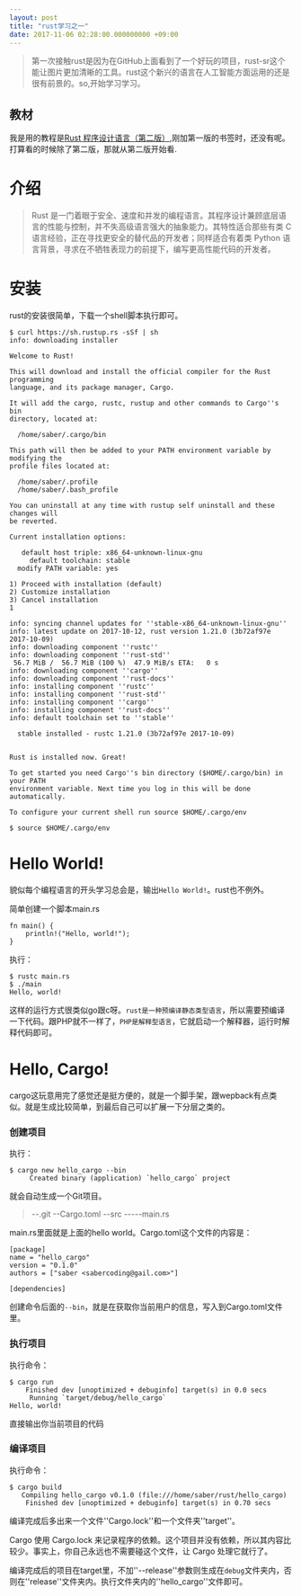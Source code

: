 ```yaml
---
layout: post
title: "rust学习之一"
date: 2017-11-06 02:28:00.000000000 +09:00
---
```


>第一次接触rust是因为在GitHub上面看到了一个好玩的项目，rust-sr这个能让图片更加清晰的工具。rust这个新兴的语言在人工智能方面运用的还是很有前景的。so,开始学习学习。

## 教材

我是用的教程是[Rust 程序设计语言（第二版）](https://kaisery.github.io/trpl-zh-cn/ch01-00-introduction.html),刚加第一版的书签时，还没有呢。打算看的时候除了第二版，那就从第二版开始看.

# 介绍

>Rust 是一门着眼于安全、速度和并发的编程语言。其程序设计兼顾底层语言的性能与控制，并不失高级语言强大的抽象能力。其特性适合那些有类 C 语言经验，正在寻找更安全的替代品的开发者；同样适合有着类 Python 语言背景，寻求在不牺牲表现力的前提下，编写更高性能代码的开发者。

# 安装

rust的安装很简单，下载一个shell脚本执行即可。
```
$ curl https://sh.rustup.rs -sSf | sh
info: downloading installer

Welcome to Rust!

This will download and install the official compiler for the Rust programming
language, and its package manager, Cargo.

It will add the cargo, rustc, rustup and other commands to Cargo''s bin
directory, located at:

  /home/saber/.cargo/bin

This path will then be added to your PATH environment variable by modifying the
profile files located at:

  /home/saber/.profile
  /home/saber/.bash_profile

You can uninstall at any time with rustup self uninstall and these changes will
be reverted.

Current installation options:

   default host triple: x86_64-unknown-linux-gnu
     default toolchain: stable
  modify PATH variable: yes

1) Proceed with installation (default)
2) Customize installation
3) Cancel installation
1

info: syncing channel updates for ''stable-x86_64-unknown-linux-gnu''
info: latest update on 2017-10-12, rust version 1.21.0 (3b72af97e 2017-10-09)
info: downloading component ''rustc''
info: downloading component ''rust-std''
 56.7 MiB /  56.7 MiB (100 %)  47.9 MiB/s ETA:   0 s
info: downloading component ''cargo''
info: downloading component ''rust-docs''
info: installing component ''rustc''
info: installing component ''rust-std''
info: installing component ''cargo''
info: installing component ''rust-docs''
info: default toolchain set to ''stable''

  stable installed - rustc 1.21.0 (3b72af97e 2017-10-09)


Rust is installed now. Great!

To get started you need Cargo''s bin directory ($HOME/.cargo/bin) in your PATH
environment variable. Next time you log in this will be done automatically.

To configure your current shell run source $HOME/.cargo/env

$ source $HOME/.cargo/env

```

# Hello World!

貌似每个编程语言的开头学习总会是，输出`Hello World!`。rust也不例外。

简单创建一个脚本main.rs
```
fn main() {
    println!("Hello, world!");
}
```

执行：
```
$ rustc main.rs
$ ./main
Hello, world!
```

这样的运行方式很类似go跟c呀。`rust是一种预编译静态类型语言`，所以需要预编译一下代码。跟PHP就不一样了，`PHP是解释型语言`，它就启动一个解释器，运行时解释代码即可。

# Hello, Cargo!

cargo这玩意用完了感觉还是挺方便的，就是一个脚手架，跟wepback有点类似。就是生成比较简单，到最后自己可以扩展一下分层之类的。

### 创建项目

执行：
```
$ cargo new hello_cargo --bin
     Created binary (application) `hello_cargo` project
```

就会自动生成一个Git项目。

> --.git
> --Cargo.toml
> --src
> -----main.rs

main.rs里面就是上面的hello world。Cargo.toml这个文件的内容是：

```
[package]
name = "hello_cargo"
version = "0.1.0"
authors = ["saber <sabercoding@gail.com>"]

[dependencies]
```

创建命令后面的`--bin`，就是在获取你当前用户的信息，写入到Cargo.toml文件里。
### 执行项目

执行命令：
```
$ cargo run
    Finished dev [unoptimized + debuginfo] target(s) in 0.0 secs
     Running `target/debug/hello_cargo`
Hello, world!
```

直接输出你当前项目的代码

### 编译项目

执行命令：
```
$ cargo build
   Compiling hello_cargo v0.1.0 (file:///home/saber/rust/hello_cargo)
    Finished dev [unoptimized + debuginfo] target(s) in 0.70 secs
```

编译完成后多出来一个文件''Cargo.lock''和一个文件夹''target''。

Cargo 使用 Cargo.lock 来记录程序的依赖。这个项目并没有依赖，所以其内容比较少。事实上，你自己永远也不需要碰这个文件，让 Cargo 处理它就行了。

编译完成后的项目在target里，不加''--release''参数则生成在`debug`文件夹内，否则在''release''文件夹内。执行文件夹内的''hello_cargo''文件即可。